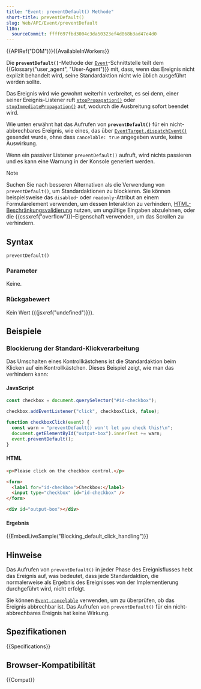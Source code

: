 ```yaml
---
title: "Event: preventDefault() Methode"
short-title: preventDefault()
slug: Web/API/Event/preventDefault
l10n:
  sourceCommit: ffff697fbd3004c3da50323ef4d868b3ad47e4d0
---
```


{{APIRef("DOM")}}{{AvailableInWorkers}}

Die **`preventDefault()`**-Methode der [`Event`](/de/docs/Web/API/Event)-Schnittstelle teilt dem {{Glossary("user_agent", "User-Agent")}} mit, dass, wenn das Ereignis nicht explizit behandelt wird, seine Standardaktion nicht wie üblich ausgeführt werden sollte.

Das Ereignis wird wie gewohnt weiterhin verbreitet,
es sei denn, einer seiner Ereignis-Listener ruft
[`stopPropagation()`](/de/docs/Web/API/Event/stopPropagation)
oder [`stopImmediatePropagation()`](/de/docs/Web/API/Event/stopImmediatePropagation) auf,
wodurch die Ausbreitung sofort beendet wird.

Wie unten erwähnt hat das Aufrufen von **`preventDefault()`** für ein
nicht-abbrechbares Ereignis, wie eines, das über
[`EventTarget.dispatchEvent()`](/de/docs/Web/API/EventTarget/dispatchEvent) gesendet wurde, ohne dass `cancelable: true` angegeben wurde, keine Auswirkung.

Wenn ein passiver Listener `preventDefault()` aufruft, wird nichts passieren und es kann eine Warnung in der Konsole generiert werden.

> [!NOTE]
> Suchen Sie nach besseren Alternativen als die Verwendung von `preventDefault()`, um Standardaktionen zu blockieren. Sie können beispielsweise das `disabled`- oder `readonly`-Attribut an einem Formularelement verwenden, um dessen Interaktion zu verhindern, [HTML-Beschränkungsvalidierung](/de/docs/Web/HTML/Guides/Constraint_validation) nutzen, um ungültige Eingaben abzulehnen, oder die {{cssxref("overflow")}}-Eigenschaft verwenden, um das Scrollen zu verhindern.

## Syntax

```js-nolint
preventDefault()
```

### Parameter

Keine.

### Rückgabewert

Kein Wert ({{jsxref("undefined")}}).

## Beispiele

### Blockierung der Standard-Klickverarbeitung

Das Umschalten eines Kontrollkästchens ist die Standardaktion beim Klicken auf ein Kontrollkästchen. Dieses Beispiel
zeigt, wie man das verhindern kann:

#### JavaScript

```js
const checkbox = document.querySelector("#id-checkbox");

checkbox.addEventListener("click", checkboxClick, false);

function checkboxClick(event) {
  const warn = "preventDefault() won't let you check this!\n";
  document.getElementById("output-box").innerText += warn;
  event.preventDefault();
}
```

#### HTML

```html
<p>Please click on the checkbox control.</p>

<form>
  <label for="id-checkbox">Checkbox:</label>
  <input type="checkbox" id="id-checkbox" />
</form>

<div id="output-box"></div>
```

#### Ergebnis

{{EmbedLiveSample("Blocking_default_click_handling")}}

## Hinweise

Das Aufrufen von `preventDefault()` in jeder Phase des Ereignisflusses hebt das Ereignis auf,
was bedeutet, dass jede Standardaktion, die normalerweise als Ergebnis des
Ereignisses von der Implementierung durchgeführt wird, nicht erfolgt.

Sie können [`Event.cancelable`](/de/docs/Web/API/Event/cancelable) verwenden, um zu überprüfen, ob das Ereignis abbrechbar ist.
Das Aufrufen von `preventDefault()` für ein nicht-abbrechbares Ereignis hat keine Wirkung.

## Spezifikationen

{{Specifications}}

## Browser-Kompatibilität

{{Compat}}
